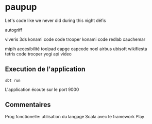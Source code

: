 # paupup

Let's code like we never did during this night
défis

autogriff

viveris
3ds konami code
code trooper konami code
redlab cauchemar

mipih accesibilité
toolpad
capge
capcode noel
airbus
ubisoft
wikifiesta
tetris
code trooper
yogi
api video


## Execution de l'application

``sbt run``

L'application écoute sur le port 9000



## Commentaires


Prog fonctionelle: utilisation du langage Scala avec le framework Play